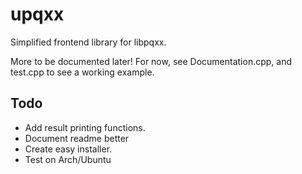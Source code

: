 # upqxx
Simplified frontend library for libpqxx.

More to be documented later! For now, see Documentation.cpp, and test.cpp to see a working example.

## Todo
- Add result printing functions.
- Document readme better
- Create easy installer.
- Test on Arch/Ubuntu